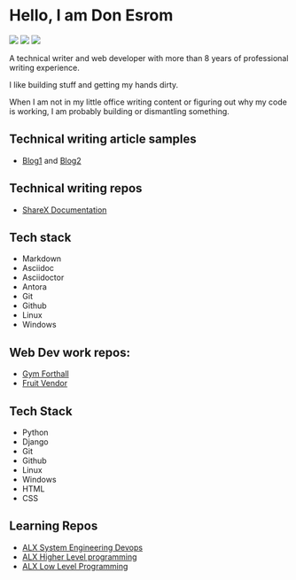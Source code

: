 # Hello, I am Don Esrom

[<img src="https://img.shields.io/badge/Website-blue.svg?logo=LOGO">](<https://donesrom.hashnode.dev/>)
 [<img src="https://img.shields.io/badge/Twitter-blue.svg?logo=LOGO">](<https://twitter.com/Donesrom>) [<img src="https://img.shields.io/badge/Email-blue.svg?logo=LOGO">](<mailto:donesrom@gmail.com>)


A technical writer and web developer with more than 8 years of professional writing experience. 

I like building stuff and getting my hands dirty. 

When I am not in my little office writing content or figuring out why my code is working, I am probably building or dismantling something. 

## Technical writing article samples
- [Blog1](https://donesrom.hashnode.dev/) and [Blog2](https://dev.to/donesrom)


## Technical writing repos

- [ShareX Documentation](https://github.com/Donesrom/shareX-sample-docs)

## Tech stack
- Markdown
- Asciidoc
- Asciidoctor
- Antora
- Git
- Github
- Linux
- Windows

## Web Dev work repos:

- [Gym Forthall](https://github.com/Donesrom/Gymforthall)
- [Fruit Vendor](https://github.com/Donesrom/fruit-vendor)

## Tech Stack
- Python
- Django
- Git
- Github
- Linux
- Windows
- HTML
- CSS

## Learning Repos
- [ALX System Engineering Devops](https://github.com/Donesrom/alx-system_engineering-devops)
- [ALX Higher Level programming](https://github.com/Donesrom/alx-higher_level_programming)
- [ALX Low Level Programming](https://github.com/Donesrom/alx-low_level_programming)


<!---
Donesrom/Donesrom is a ✨ special ✨ repository because its `README.md` (this file) appears on your GitHub profile.
You can click the Preview link to take a look at your changes.
--->

